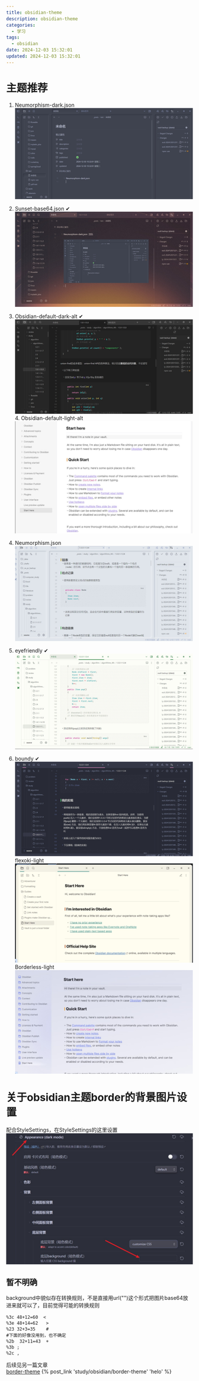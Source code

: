 ```yaml
---
title: obsidian-theme
description: obsidian-theme
categories:
  - 学习
tags:
  - obsidian 
date: 2024-12-03 15:32:01  
updated: 2024-12-03 15:32:01  
---
```

# 主题推荐
1. Neumorphism-dark.json  
    ![](img/ly-20241212142158673.jpg)
2. Sunset-base64.json  ✔
   ![](img/ly-20241212142158832.jpg)
3. Obsidian-default-dark-alt  ✔
   ![](img/ly-20241212142158865.jpg)  
   4. Obsidian-default-light-alt 
      ![](img/ly-20241212142158906.jpg)
 
8. Neumorphism.json 
   ![](img/ly-20241212142158942.jpg)
12. eyefriendly  ✔
    ![](img/ly-20241212142158977.jpg)
13. boundy   ✔
    ![](img/ly-20241212142159017.jpg)
flexoki-light 
![](img/ly-20241212142159055.jpg)Borderless-light 
![](img/ly-20241212142159093.jpg)

# 关于obsidian主题border的背景图片设置  
配合StyleSettings，在StyleSettings的这里设置  
![](img/ly-20241212142159126.jpg)  
## 暂不明确
background中貌似存在转换规则，不是直接用url("")这个形式把图片base64放进来就可以了，目前觉得可能的转换规则  
```shell
%3c 48+12=60  <
%3e 48+14=62   >
%23 32+3=35    #  
#下面的好像没用到，也不确定
%2b  32+11=43  + 
%3b ;
%2c ,
```
后续见另一篇文章   
[border-theme](_posts/study/obsidian/border-theme.md)
{% post_link 'study/obsidian/border-theme' 'helo' %}